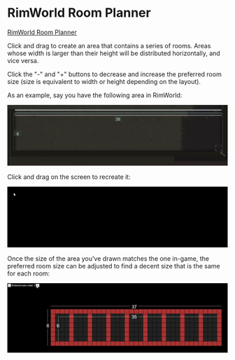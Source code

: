 # RimWorld Room Planner

[RimWorld Room Planner](https://mitchcurtis.github.io/rimworld-room-planner/)

Click and drag to create an area that contains a series of rooms. Areas whose width is larger than their height will be distributed horizontally, and vice versa.

Click the "-" and "+" buttons to decrease and increase the preferred room size (size is equivalent to width or height depending on the layout).

As an example, say you have the following area in RimWorld:

![RimWorld screenshot](https://github.com/mitchcurtis/rimworld-room-planner/blob/master/rimworld-screenshot.jpg "RimWorld screenshot")

Click and drag on the screen to recreate it:

![RimWorld Room Planner](https://github.com/mitchcurtis/rimworld-room-planner/blob/master/rimworld-room-planner.gif "RimWorld Room Planner")

Once the size of the area you've drawn matches the one in-game, the preferred room size can be adjusted to find a decent size that is the same for each room:

![RimWorld Room Planner - buttons](https://github.com/mitchcurtis/rimworld-room-planner/blob/master/rimworld-room-planner-buttons.gif "RimWorld Room Planner - buttons")